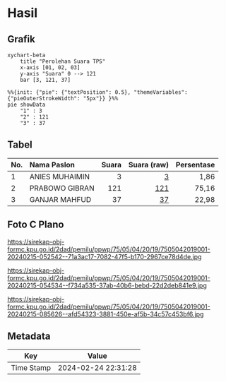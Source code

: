 # Hasil

## Grafik

```mermaid
xychart-beta
    title "Perolehan Suara TPS"
    x-axis [01, 02, 03]
    y-axis "Suara" 0 --> 121
    bar [3, 121, 37]
```

```mermaid
%%{init: {"pie": {"textPosition": 0.5}, "themeVariables": {"pieOuterStrokeWidth": "5px"}} }%%
pie showData
    "1" : 3
    "2" : 121
    "3" : 37
```

## Tabel

| No. | Nama Paslon    | Suara | Suara (raw) | Persentase |
|:--- |:-------------- | -----:| -----------:| ----------:|
| 1   | ANIES MUHAIMIN | 3     | [3][p-1]    | 1,86       |
| 2   | PRABOWO GIBRAN | 121   | [121][p-2]  | 75,16      |
| 3   | GANJAR MAHFUD  | 37    | [37][p-3]   | 22,98      |


[p-1]: https://github.com/gigit-pemilu/pemilu-2024-75-gorontalo/blob/main/pilpres/hitung-suara/sub/75-gorontalo/sub/05-gorontalo-utara/sub/04-sumalata/sub/2019-puncak-mandiri/sub/001-tps/sub/paslon-1.txt
[p-2]: https://github.com/gigit-pemilu/pemilu-2024-75-gorontalo/blob/main/pilpres/hitung-suara/sub/75-gorontalo/sub/05-gorontalo-utara/sub/04-sumalata/sub/2019-puncak-mandiri/sub/001-tps/sub/paslon-2.txt
[p-3]: https://github.com/gigit-pemilu/pemilu-2024-75-gorontalo/blob/main/pilpres/hitung-suara/sub/75-gorontalo/sub/05-gorontalo-utara/sub/04-sumalata/sub/2019-puncak-mandiri/sub/001-tps/sub/paslon-3.txt

## Foto C Plano

https://sirekap-obj-formc.kpu.go.id/2dad/pemilu/ppwp/75/05/04/20/19/7505042019001-20240215-052542--71a3ac17-7082-47f5-b170-2967ce78d4de.jpg

https://sirekap-obj-formc.kpu.go.id/2dad/pemilu/ppwp/75/05/04/20/19/7505042019001-20240215-054534--f734a535-37ab-40b6-bebd-22d2deb841e9.jpg

https://sirekap-obj-formc.kpu.go.id/2dad/pemilu/ppwp/75/05/04/20/19/7505042019001-20240215-085626--afd54323-3881-450e-af5b-34c57c453bf6.jpg


## Metadata

| Key        | Value               |
| ---------- | ------------------- |
| Time Stamp | 2024-02-24 22:31:28 |




